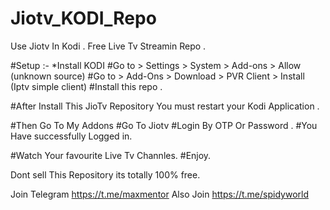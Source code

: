 # Jiotv_KODI_Repo
Use Jiotv In Kodi . Free Live Tv Streamin Repo .

#Setup :-
*Install KODI
#Go to > Settings > System > Add-ons > Allow (unknown source)
#Go to > Add-Ons > Download > PVR Client > Install (Iptv simple client)
#Install this repo . 

#After Install This JioTv Repository You must restart your Kodi Application .

#Then Go To My Addons 
#Go To Jiotv 
#Login By OTP Or Password .
#You Have successfully Logged in.

#Watch Your favourite Live Tv Channles.
#Enjoy.

Dont sell This Repository its totally 100% free.

Join Telegram https://t.me/maxmentor
Also Join     https://t.me/spidyworld
